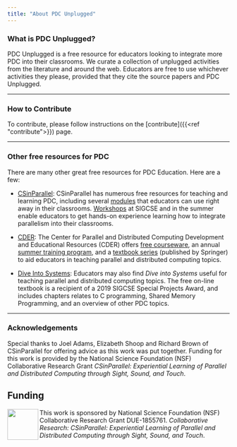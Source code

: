 ```yaml
---
title: "About PDC Unplugged"
---
```


### What is PDC Unplugged?

PDC Unplugged is a free resource for educators looking to integrate more PDC 
into their classrooms. We curate a collection of unplugged activities from the 
literature and around the web. Educators are free to use whichever activities 
they please, provided that they cite the source papers and PDC Unplugged.
 
---

### How to Contribute

To contribute, please follow instructions on the [contribute]({{<ref "contribute">}}) page.


---

### Other free resources for PDC

There are many other great free resources for PDC Education. Here are a few:

* [CSinParallel](https://csinparallel.org/index.html): CSinParallel has numerous free resources for teaching and learning PDC, including several [modules](https://csinparallel.org/csinparallel/modules/index.html) that educators can use right away in their classrooms. [Workshops](https://csinparallel.org/csinparallel/workshops/index.html) at SIGCSE and in the summer enable educators to get hands-on experience learning how to integrate parallelism into their classrooms. 

* [CDER](https://tcpp.cs.gsu.edu/curriculum/?q=node/21620): The Center for Parallel and Distributed Computing Development and Educational Resources (CDER) offers 
  [free courseware](https://tcpp.cs.gsu.edu/curriculum/?q=courseware_management), an annual [summer training program](https://tcpp.cs.gsu.edu/curriculum/?q=node/21620), and a [textbook series](https://tcpp.cs.gsu.edu/curriculum/?q=CDER_Book_Project) (published by Springer) to aid educators in teaching parallel and distributed computing topics.

* [Dive Into Systems](https://diveintosystems.cs.swarthmore.edu/): Educators may also find _Dive into Systems_ useful for teaching parallel and distributed computing topics. The free on-line textbook is a recipient of a 2019 SIGCSE Special Projects Award, and includes chapters relates to C programming, Shared Memory Programming, and an overview of other PDC topics.

---

### Acknowledgements

Special thanks to Joel Adams, Elizabeth Shoop and Richard Brown of 
CSinParallel for offering advice as this work was put together. Funding for 
this work is provided by the National Science Foundation (NSF) Collaborative 
Research Grant _CSinParallel: Experiential Learning of Parallel and Distributed 
Computing through Sight, Sound, and Touch_. 

## Funding

<img src="../images/nsf.png" width="70" height="70" align="left"> This work is sponsored by National Science Foundation (NSF) Collaborative Research Grant DUE-1855761. _Collaborative Research: CSinParallel: Experiential Learning of Parallel and Distributed Computing through Sight, Sound, and Touch_. 

[logo]: ../images/nsf.png

